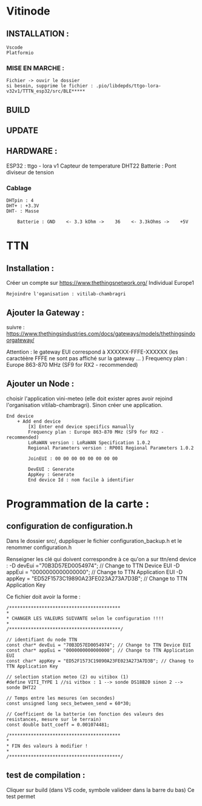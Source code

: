 # Vitinode
 
## INSTALLATION : 
    Vscode
    Platformio

### MISE EN MARCHE : 
    Fichier -> ouvir le dossier
    si besoin, supprime le fichier : .pio/libdepds/ttgo-lora-v32v1/TTTN_esp32/src/BLE*****

## BUILD

## UPDATE

## HARDWARE :
ESP32 : ttgo - lora v1
Capteur de temperature DHT22
Batterie : Pont diviseur de tension 

### Cablage
    DHTpin : 4
    DHT+ : +3.3V
    DHT- : Masse

        Batterie : GND    <- 3.3 kOhm ->    36    <- 3.3kOhms ->    +5V


# TTN
## Installation :
Créer un compte sur https://www.thethingsnetwork.org/
    Individual
    Europe1
    
    Rejoindre l'oganisation : vitilab-chambragri

## Ajouter la Gateway :
suivre : https://www.thethingsindustries.com/docs/gateways/models/thethingsindoorgateway/

Attention : le gateway EUI correspond à XXXXXX-FFFE-XXXXXX (les caractéère FFFE ne sont pas affiché sur la gateway ... )
Frequency plan : Europe 863-870 MHz (SF9 for RX2  - recommended)

## Ajouter un Node : 
choisir l'application vini-meteo (elle doit exister apres avoir rejoind l'organisation vitilab-chambragri).
Sinon créer une application.

    End device
        + Add end device
            [X] Enter end device specifics manually
            Frequency plan : Europe 863-870 MHz (SF9 for RX2 - recommended)
            LoRaWAN version : LoRaWAN Specification 1.0.2
            Regional Parameters version : RP001 Regional Parameters 1.0.2

            JoinEUI : 00 00 00 00 00 00 00 00

            DevEUI : Generate
            AppKey : Generate
            End device Id : nom facile à identifier

# Programmation de la carte :

## configuration de configuration.h
Dans le dossier src/, duppliquer le fichier configuration_backup.h et le renommer configuration.h

Renseigner les clé qui doivent correspondre à ce qu'on a sur ttn/end device :
    -D devEui ="70B3D57ED0054974"; // Change to TTN Device EUI
	-D appEui = "0000000000000000"; // Change to TTN Application EUI
	-D appKey = "ED52F1573C19890A23FE023A273A7D3B"; // Change to TTN Application Key

Ce fichier doit avoir la forme :

    /*****************************************
    * 
    * CHANGER LES VALEURS SUIVANTE selon le configuration !!!!
    * 
    /*****************************************/

    // identifiant du node TTN
    const char* devEui = "70B3D57ED0054974"; // Change to TTN Device EUI
    const char* appEui = "0000000000000000"; // Change to TTN Application EUI
    const char* appKey = "ED52F1573C19890A23FE023A273A7D3B"; // Chaneg to TTN Application Key

    // selection station meteo (2) ou vitibox (1)
    #define VITI_TYPE 1 //si vitbox : 1 --> sonde DS18B20 sinon 2 --> sonde DHT22

    // Temps entre les mesures (en secondes)
    const unsigned long secs_between_send = 60*30;

    // Coefficient de la batterie (en fonction des valeurs des resistances, mesure sur le terrain)
    const double batt_coeff = 0.001074481;
    
    /*****************************************
    * 
    * FIN des valeurs à modifier !
    * 
    /*****************************************/


## test de compilation :
Cliquer sur build (dans VS code, symbole valideer dans la barre du bas)
Ce test permet 
